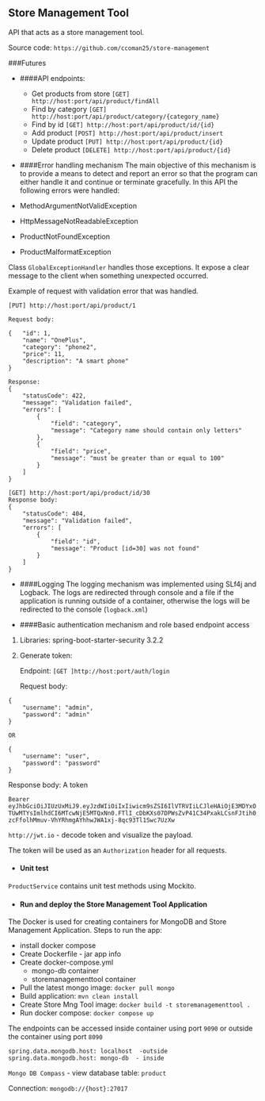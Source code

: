 ## Store Management Tool
API that acts as a store management tool.

Source code: `https://github.com/ccoman25/store-management`

###Futures

* ####API endpoints:
  * Get products from store `[GET] http://host:port/api/product/findAll`
  * Find by category `[GET] http://host:port/api/product/category/{category_name}`
  * Find by id `[GET] http://host:port/api/product/id/{id}`
  * Add product `[POST] http://host:port/api/product/insert`
  * Update product `[PUT] http://host:port/api/product/{id}`
  * Delete product `[DELETE] http://host:port/api/product/{id}`
  
* ####Error handling mechanism
 The main objective of this mechanism is to provide a means to detect and report an error so that the program can either handle it and continue or terminate gracefully.
In this API the following errors were handled:
* MethodArgumentNotValidException
* HttpMessageNotReadableException
* ProductNotFoundException
* ProductMalformatException

Class `GlobalExceptionHandler` handles those exceptions. It expose a clear message to the client when something unexpected occurred.

Example of request with validation error that was handled.

```
[PUT] http://host:port/api/product/1

Request body:

{   "id": 1,
    "name": "OnePlus",
    "category": "phone2",
    "price": 11,
    "description": "A smart phone"
}

Response:
{
    "statusCode": 422,
    "message": "Validation failed",
    "errors": [
        {
            "field": "category",
            "message": "Category name should contain only letters"
        },
        {
            "field": "price",
            "message": "must be greater than or equal to 100"
        }
    ]
}
```
```
[GET] http://host:port/api/product/id/30
Response body:
{
    "statusCode": 404,
    "message": "Validation failed",
    "errors": [
        {
            "field": "id",
            "message": "Product [id=30] was not found"
        }
    ]
}
```

* ####Logging
The logging mechanism was implemented using SLf4j and Logback.
The logs are redirected through console and a file if the application is running outside of a container,
otherwise the logs will be redirected to the console (`logback.xml`)

* ####Basic authentication mechanism and role based endpoint access
1. Libraries: spring-boot-starter-security 3.2.2 
2. Generate token:

    Endpoint: `[GET ]http://host:port/auth/login`

    Request body:
```
{
    "username": "admin",
    "password": "admin"
}

OR

{
    "username": "user",
    "password": "password"
}
```
Response body: A token

  ```Bearer eyJhbGciOiJIUzUxMiJ9.eyJzdWIiOiIxIiwicm9sZSI6IlVTRVIiLCJleHAiOjE3MDYxOTUwMTYsImlhdCI6MTcwNjE5MTQxNn0.FTlI_cDbKXs07DPWsZvP41C34PxakLCsnFJtih0zcFfolhMmuv-VhYRhmgAYhhwJWA1xj-8qc93Tl1Swc7UzXw```

`http://jwt.io` - decode token and visualize the payload.

  The token will be used as an `Authorization` header for all requests.

  * #### Unit test
`ProductService` contains unit test methods using Mockito.
  
* #### Run and deploy the Store Management Tool Application
The Docker is used for creating containers for MongoDB and Store Management Application.
Steps to run the app:
* install docker compose
* Create Dockerfile - jar app info
* Create docker-compose.yml
  * mongo-db container
  * storemanagementtool container
* Pull the latest mongo image: `docker pull mongo`
* Build application: `mvn clean install`
* Create Store Mng Tool image: `docker build -t storemanagementtool .`
* Run docker compose: `docker compose up`

The endpoints can be accessed inside container using port `9090` or outside the container using port `8090`
```
spring.data.mongodb.host: localhost  -outside
spring.data.mongodb.host: mongo-db  - inside
```
 `Mongo DB Compass` - view database table: `product`
  
Connection: `mongodb://{host}:27017`
